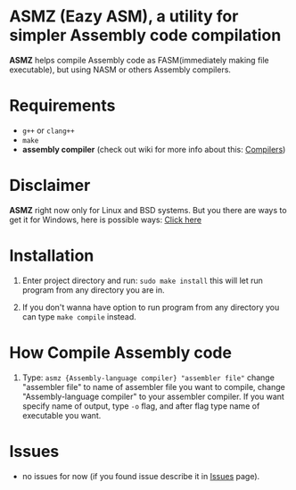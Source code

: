 ASMZ (Eazy ASM), a utility for simpler Assembly code compilation
===================================================================
**ASMZ** helps compile Assembly code as FASM(immediately making file executable), but using NASM or others Assembly compilers. 

# Requirements
  * `g++` or `clang++`
  * `make`
  * **assembly compiler** (check out wiki for more info about this: [Compilers](https://github.com/ScriptScorpion/asmz/wiki/Assembly-Compilers))

# Disclaimer
  **ASMZ** right now only for Linux and BSD systems. But you there are ways to get it for Windows, here is possible ways: [Click here](https://github.com/ScriptScorpion/asmz/wiki/ASMZ-for-Windows)

# Installation

1. Enter project directory and run: `sudo make install` this will let run program from any directory you are in.

2. If you don't wanna have option to run program from any directory you can type `make compile` instead.

# How Compile Assembly code

1. Type: `asmz {Assembly-language compiler} "assembler file"` change "assembler file" to name of assembler file you want to compile, change "Assembly-language compiler" to your assembler compiler. If you want specify name of output, type `-o` flag, and after flag type name of executable you want.

# Issues

* no issues for now (if you found issue describe it in [Issues](https://github.com/ScriptScorpion/asmz/issues) page).
